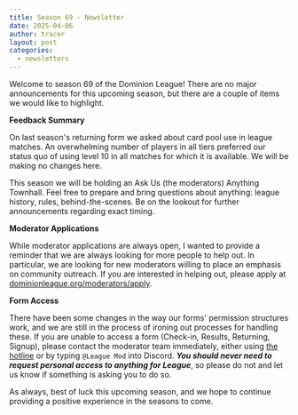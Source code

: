 ```yaml
---
title: Season 69 - Newsletter
date: 2025-04-06
author: tracer
layout: post
categories:
  - newsletters
---
```

Welcome to season 69 of the Dominion League! There are no major announcements for this upcoming season, but there are a couple of items we would like to highlight.

**Feedback Summary**

On last season's returning form we asked about card pool use in league matches. An overwhelming number of players in all tiers preferred our status quo of using level 10 in all matches for which it is available. We will be making no changes here.

This season we will be holding an Ask Us (the moderators) Anything Townhall. Feel free to prepare and bring questions about anything: league history, rules, behind-the-scenes. Be on the lookout for further announcements regarding exact timing.

**Moderator Applications**

While moderator applications are always open, I wanted to provide a reminder that we are always looking for more people to help out. In particular, we are looking for new moderators willing to place an emphasis on community outreach. If you are interested in helping out, please apply at [dominionleague.org/moderators/apply](https://dominionleague.org/moderators/apply).

**Form Access**

There have been some changes in the way our forms' permission structures work, and we are still in the process of ironing out processes for handling these. If you are unable to access a form (Check-in, Results, Returning, Signup), please contact the moderator team immediately, either using [the hotline](https://docs.google.com/forms/d/e/1FAIpQLSf2NR9VkDRAU-lTTKJdyQOiUuFyCjMbh9Xf7HoANX-jakAFRw/viewform) or by typing `@League Mod` into Discord. **_You should never need to request personal access to anything for League_**, so please do not and let us know if something is asking you to do so.

As always, best of luck this upcoming season, and we hope to continue providing a positive experience in the seasons to come.